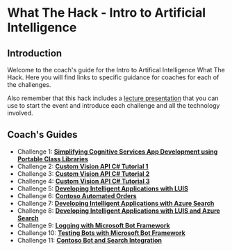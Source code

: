 # What The Hack - Intro to Artificial Intelligence

## Introduction
Welcome to the coach's guide for the Intro to Artifical Intelligence What The Hack. Here you will find links to specific guidance for coaches for each of the challenges.

Also remember that this hack includes a [lecture presentation](Guides/Lectures.pptx) that you can use to start the event and introduce each challenge and all the technology involved.

## Coach's Guides
- Challenge 1: **[Simplifying Cognitive Services App Development using Portable Class Libraries](Solutions/Challenge-1.1-Computer-Vision/Instructor_notes.md)**
- Challenge 2: **[Custom Vision API C\# Tutorial 1](Solutions/Challenge-1.2-Custom-Vision-1/Instructor_notes.md)**
- Challenge 3: **[Custom Vision API C\# Tutorial 2](Solutions/Challenge-1.2-Custom-Vision-2/Instructor_notes.md)**
- Challenge 4: **[Custom Vision API C\# Tutorial 3](Solutions/Challenge-1.2-Custom-Vision-3/Instructor_notes.md)**
- Challenge 5: **[Developing Intelligent Applications with LUIS](Solutions/Challenge-1.5-LUIS/Instructor_notes.md)**
- Challenge 6: **[Contoso Automated Orders](Solutions/Challenge-1.6-Bootcamp-Case-1/Instructor_notes.md)**
- Challenge 7: **[Developing Intelligent Applications with Azure Search](Solutions/Challenge-2.1-Azure-Search/Instructor_notes.md)**
- Challenge 8: **[Developing Intelligent Applications with LUIS and Azure Search](Solutions/Challenge-2.2-Building-Bots/Instructor_notes.md)**
- Challenge 9: **[Logging with Microsoft Bot Framework](Solutions/Challenge-2.3-Logging-Chat-Conversations/Instructor_notes.md)**
- Challenge 10: **[Testing Bots with Microsoft Bot Framework](Solutions/Challenge-2.4-Testing-Bots/Instructor_notes.md)**
- Challenge 11: **[Contoso Bot and Search Integration](Solutions/Challenge-2.5-Bootcamp-Case-2/Instructor_notes.md)**